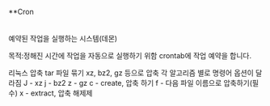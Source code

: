 **Cron<br>
<br>
<br>
예약된 작업을 실행하는 시스템(데몬)


목적:정해진 시간에 작업을 자동으로 실행하기 위함
crontab에 작업 예약을 합니다.


















리눅스 압축
tar 파일 묶기
xz, bz2, gz 등으로 압축
각 알고리즘 별로 명령어 옵션이 달라짐
J - xz
j - bz2
z - gz
c - create, 압축 하기
f - 다음 파일 이름으로 압축하기(필수)
x - extract, 압축 해제제

